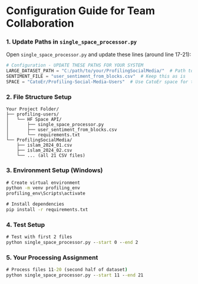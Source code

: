 # Configuration Guide for Team Collaboration

### 1. Update Paths in `single_space_processor.py`

Open `single_space_processor.py` and update these lines (around line 17-21):

```python
# Configuration - UPDATE THESE PATHS FOR YOUR SYSTEM
LARGE_DATASET_PATH = "C:/path/to/your/ProfilingSocialMedia/"  # Path to your 21 CSV files
SENTIMENT_FILE = "user_sentiment_from_blocks.csv"  # Keep this as is
SPACE = "CatoEr/Profiling-Social-Media-Users"  # Use CatoEr space for team member 2
```

### 2. File Structure Setup
```
Your Project Folder/
├── profiling-users/
│   └── HF Space API/
│       ├── single_space_processor.py
│       ├── user_sentiment_from_blocks.csv
│       └── requirements.txt
└── ProfilingSocialMedia/
    ├── islam_2024_01.csv
    ├── islam_2024_02.csv
    └── ... (all 21 CSV files)
```

### 3. Environment Setup (Windows)
```cmd
# Create virtual environment
python -m venv profiling_env
profiling_env\Scripts\activate

# Install dependencies
pip install -r requirements.txt
```

### 4. Test Setup
```cmd
# Test with first 2 files
python single_space_processor.py --start 0 --end 2
```

### 5. Your Processing Assignment
```cmd
# Process files 11-20 (second half of dataset)
python single_space_processor.py --start 11 --end 21
```

